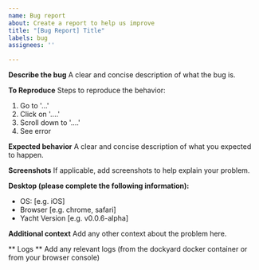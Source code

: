 ```yaml
---
name: Bug report
about: Create a report to help us improve
title: "[Bug Report] Title"
labels: bug
assignees: ''

---
```


**Describe the bug**
A clear and concise description of what the bug is.

**To Reproduce**
Steps to reproduce the behavior:
1. Go to '...'
2. Click on '....'
3. Scroll down to '....'
4. See error

**Expected behavior**
A clear and concise description of what you expected to happen.

**Screenshots**
If applicable, add screenshots to help explain your problem.

**Desktop (please complete the following information):**
 - OS: [e.g. iOS]
 - Browser [e.g. chrome, safari]
 - Yacht Version [e.g. v0.0.6-alpha]

**Additional context**
Add any other context about the problem here.

** Logs **
Add any relevant logs (from the dockyard docker container or from your browser console)
